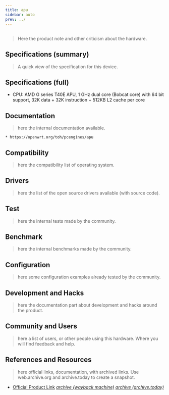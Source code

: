 ```yaml
---
title: apu
sidebar: auto
prev: ../
---
```


## 

> Here the product note and other criticism about the hardware.

## Specifications (summary)

> A quick view of the specification for this device.

## Specifications (full)

 * CPU: AMD G series T40E APU, 1 GHz dual core (Bobcat core) with 64 bit support, 32K data + 32K instruction + 512KB L2 cache per core 

## Documentation

> here the internal documentation available.

    * https://openwrt.org/toh/pcengines/apu

## Compatibility

> here the compatibility list of operating system.

## Drivers

> here the list of the open source drivers available (with source
> code).

## Test

> here the internal tests made by the community.

## Benchmark

> here the internal benchmarks made by the community.

## Configuration

> here some configuration examples already tested by the community.

## Development and Hacks

> here the documentation part about development and hacks around the
> product.

## Community and Users

> here a list of users, or other people using this hardware. Where you
> will find feedback and help.

## References and Resources

> here official links, documentation, with archived links. Use
> web.archive.org and archive.today to create a snapshot.

 * [Official Product Link](https://pcengines.ch/apu.htm)
   [*archive (wayback machine)*](https://web.archive.org/web/20210308004548/https://pcengines.ch/apu.htm)
   [*archive (archive.today)*](https://archive.ph/4mi33)
